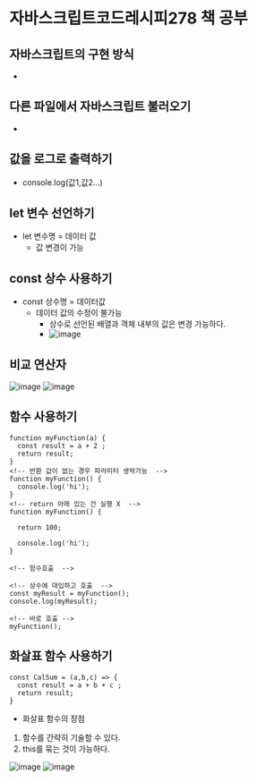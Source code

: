 # 자바스크립트코드레시피278 책 공부

## 자바스크립트의 구현 방식
* <script>내용</script>

## 다른 파일에서 자바스크립트 불러오기
* <script src="자바스크립트파일주소" defer>내용</script>

## 값을 로그로 출력하기
* console.log(값1,값2...)

## let 변수 선언하기
* let 변수명 = 데이터 값
  * 값 변경이 가능

## const 상수 사용하기 
* const 상수명 = 데이터값
  * 데이터 값의 수정이 불가능
    * 상수로 선언된 배열과 객체 내부의 값은 변경 가능하다.
    * ![image](https://user-images.githubusercontent.com/115385678/220364663-68646522-a533-4292-a0bd-04b78266fcc6.png)

## 비교 연산자
![image](https://user-images.githubusercontent.com/115385678/220364803-fd1f87d1-d367-4ded-a90a-068deb1c9cfa.png)
![image](https://user-images.githubusercontent.com/115385678/220364838-b3723600-a187-408a-bb05-e441f7a34c1e.png)

## 함수 사용하기
```
function myFunction(a) {
  const result = a + 2 ;
  return result;
}
<!-- 반환 값이 없는 경우 파라미터 생략가능  -->
function myFunction() {
  console.log('hi');
}
<!-- return 아래 있는 건 실행 X  -->
function myFunction() {

  return 100;
  
  console.log('hi');
}

<!-- 함수호출  -->

<!-- 상수에 대입하고 호출  -->
const myResult = myFunction();
console.log(myResult);

<!-- 바로 호출 -->
myFunction();
```

## 화살표 함수 사용하기

```
const CalSum = (a,b,c) => {
  const result = a + b + c ;
  return result;
}
```
* 화살표 함수의 장점
1. 함수를 간략히 기술할 수 있다.
2. this를 묶는 것이 가능하다.

![image](https://user-images.githubusercontent.com/115385678/220366764-b0084227-0908-4545-982b-4452b7d67cc0.png)
![image](https://user-images.githubusercontent.com/115385678/220366789-9a64ffbc-1829-4bfe-b92c-f3478bb07308.png)


